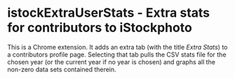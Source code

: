 istockExtraUserStats - Extra stats for contributors to iStockphoto
==================================================================

This is a Chrome extension. It adds an extra tab (with the title _Extra Stats_) to a contributors profile page. Selecting that tab pulls the CSV stats file for the chosen year (or the current year if no year is chosen) and graphs all the non-zero data sets contained therein.
